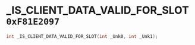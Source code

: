 # _IS_CLIENT_DATA_VALID_FOR_SLOT `0xF81E2097`

```cpp
int _IS_CLIENT_DATA_VALID_FOR_SLOT(int _Unk0, int _Unk1);
```